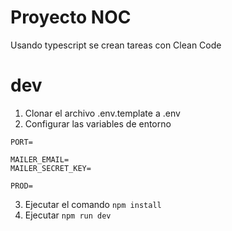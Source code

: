 # Proyecto NOC

Usando typescript se crean tareas con Clean Code

# dev
1. Clonar el archivo .env.template a .env
2. Configurar las variables de entorno
```
PORT=

MAILER_EMAIL=
MAILER_SECRET_KEY=

PROD=
```
3. Ejecutar el comando ```npm install```
4. Ejecutar ```npm run dev```

